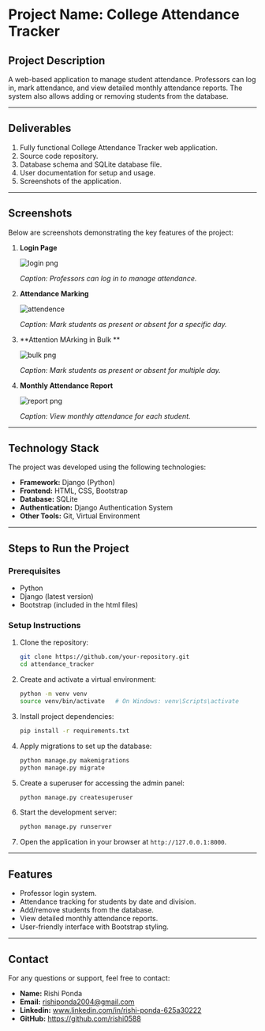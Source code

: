 # Project Name: College Attendance Tracker

## Project Description
A web-based application to manage student attendance. Professors can log in, mark attendance, and view detailed monthly attendance reports. The system also allows adding or removing students from the database.

---

## Deliverables
1. Fully functional College Attendance Tracker web application.
2. Source code repository.
3. Database schema and SQLite database file.
4. User documentation for setup and usage.
5. Screenshots of the application.

---

## Screenshots
Below are screenshots demonstrating the key features of the project:

1. **Login Page**

   ![login png](https://github.com/user-attachments/assets/c14a938c-a0fe-45c1-9670-a562fa5c2c14)

   *Caption: Professors can log in to manage attendance.*

2. **Attendance Marking** 
 
   ![attendence](https://github.com/user-attachments/assets/ee649585-e8c6-481e-9463-2360f4eaafcb)

   *Caption: Mark students as present or absent for a specific day.*

3. **Attention MArking in Bulk **  

   ![bulk png](https://github.com/user-attachments/assets/e8fab768-a442-4df5-9933-e10da02f7669)
  
   *Caption: Mark students as present or absent for multiple day.*

4. **Monthly Attendance Report**  

   ![report png](https://github.com/user-attachments/assets/7378eb46-a51d-43aa-b2be-31f4b6c47296)
 
   *Caption: View monthly attendance for each student.*

---

## Technology Stack
The project was developed using the following technologies:

- **Framework:** Django (Python)
- **Frontend:** HTML, CSS, Bootstrap
- **Database:** SQLite
- **Authentication:** Django Authentication System
- **Other Tools:** Git, Virtual Environment

---

## Steps to Run the Project

### Prerequisites
- Python 
- Django (latest version)
- Bootstrap (included in the html files)

### Setup Instructions

1. Clone the repository:
   ```bash
   git clone https://github.com/your-repository.git
   cd attendance_tracker
   ```

2. Create and activate a virtual environment:
   ```bash
   python -m venv venv
   source venv/bin/activate   # On Windows: venv\Scripts\activate
   ```

3. Install project dependencies:
   ```bash
   pip install -r requirements.txt
   ```

4. Apply migrations to set up the database:
   ```bash
   python manage.py makemigrations
   python manage.py migrate
   ```

5. Create a superuser for accessing the admin panel:
   ```bash
   python manage.py createsuperuser
   ```

6. Start the development server:
   ```bash
   python manage.py runserver
   ```

7. Open the application in your browser at `http://127.0.0.1:8000`.

---

## Features
- Professor login system.
- Attendance tracking for students by date and division.
- Add/remove students from the database.
- View detailed monthly attendance reports.
- User-friendly interface with Bootstrap styling.

---

## Contact
For any questions or support, feel free to contact:
- **Name:** Rishi Ponda
- **Email:** rishiponda2004@gmail.com
- **Linkedin:** www.linkedin.com/in/rishi-ponda-625a30222
- **GitHub:** https://github.com/rishi0588

